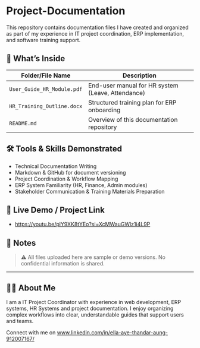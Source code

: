 # Project-Documentation
This repository contains documentation files I have created and organized as part of my experience in IT project coordination, ERP implementation, and software training support.

## 📄 What’s Inside

| Folder/File Name              | Description                                         |
|------------------------------|-----------------------------------------------------|
| `User_Guide_HR_Module.pdf`   | End-user manual for HR system (Leave, Attendance)  |
| `HR_Training_Outline.docx`  | Structured training plan for ERP onboarding         |
| `README.md`                  | Overview of this documentation repository          |

## 🛠️ Tools & Skills Demonstrated

- Technical Documentation Writing
- Markdown & GitHub for document versioning
- Project Coordination & Workflow Mapping
- ERP System Familiarity (HR, Finance, Admin modules)
- Stakeholder Communication & Training Materials Preparation

## 🔗 Live Demo / Project Link

- https://youtu.be/plY9XK8tYEo?si=XcMWauGWlz1i4L9P

## 📌 Notes

> ⚠️ All files uploaded here are sample or demo versions. No confidential information is shared.

---

## 👩‍💻 About Me

I am a IT Project Coordinator with experience in web development, ERP systems, HR Systems and project documentation. I enjoy organizing complex workflows into clear, understandable guides that support users and teams.

Connect with me on www.linkedin.com/in/ella-aye-thandar-aung-912007167/
